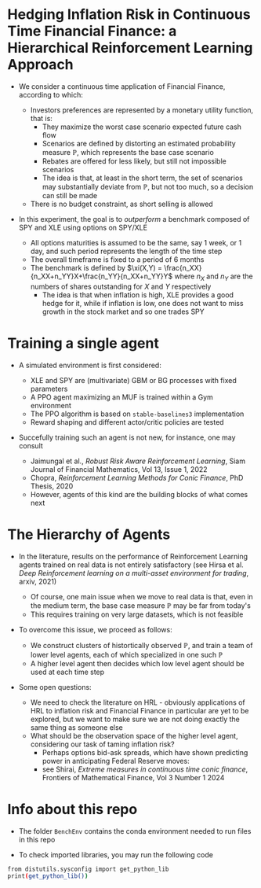
# Hedging Inflation Risk in Continuous Time Financial Finance: a Hierarchical Reinforcement Learning Approach

- We consider a continuous time application of Financial Finance, according to which:
  - Investors preferences are represented by a monetary utility function, that is:
    - They maximize the worst case scenario expected future cash flow
    - Scenarios are defined by distorting an estimated probability measure $\mathbb{P}$, which represents the base case scenario
    - Rebates are offered for less likely, but still not impossible scenarios
    - The idea is that, at least in the short term, the set of scenarios may substantially deviate from $\mathbb{P}$, but not too much, so a decision can still be made
  - There is no budget constraint, as short selling is allowed

- In this experiment, the goal is to *outperform* a benchmark composed of SPY and XLE using options on SPY/XLE
  - All options maturities is assumed to be the same, say 1 week, or 1 day, and such period represents the length of the time step
  - The overall timeframe is fixed to a period of 6 months
  - The benchmark is defined by $\xi(X,Y) = \frac{n_XX}{n_XX+n_YY}X+\frac{n_YY}{n_XX+n_YY}Y$ where $n_X$ and $n_Y$ are the numbers of shares outstanding for $X$ and $Y$ respectively
    - The idea is that when inflation is high, XLE provides a good hedge for it, while if inflation is low, one does not want to miss growth in the stock market and so one trades SPY

# Training a single agent

- A simulated environment is first considered:
  - XLE and SPY are (multivariate) GBM or BG processes with fixed parameters
  - A PPO agent maximizing an MUF is trained within a Gym environment
  - The PPO algorithm is based on `stable-baselines3` implementation
  - Reward shaping and different actor/critic policies are tested
  
- Succefully training such an agent is not new, for instance, one may consult
  - Jaimungal et al., *Robust Risk Aware Reinforcement Learning*, Siam Journal of Financial Mathematics, Vol 13, Issue 1, 2022
  - Chopra, *Reinforcement Learning Methods for Conic Finance*, PhD Thesis, 2020
  - However, agents of this kind are the building blocks of what comes next

# The Hierarchy of Agents

- In the literature, results on the performance of Reinforcement Learning agents trained on real data is not entirely satisfactory (see Hirsa et al. *Deep Reinforcement learning on a multi-asset environment for trading*, arxiv, 2021)
  - Of course, one main issue when we move to real data is that, even in the medium term, the base case measure $\mathbb{P}$ may be far from today's
  - This requires training on very large datasets, which is not feasible
  
- To overcome this issue, we proceed as follows:
  - We construct clusters of histortically observed $\mathbb{P}$, and train a team of lower level agents, each of which specialized in one such $\mathbb{P}$
  - A higher level agent then decides which low level agent should be used at each time step

- Some open questions:
  - We need to check the literature on HRL - obviously applications of HRL to inflation risk and Financial Finance in particular are yet to be explored, but we want to make sure we are not doing exactly the same thing as someone else
  - What should be the observation space of the higher level agent, considering our task of taming inflation risk?
    - Perhaps options bid-ask spreads, which have shown predicting power in anticipating Federal Reserve moves:
    - see Shirai, *Extreme measures in continuous time conic finance*, Frontiers of Mathematical Finance, Vol 3 Number 1 2024

# Info about this repo

- The folder ``BenchEnv`` contains the conda environment needed to run files in this repo

- To check imported libraries, you may run the following code

```bash
from distutils.sysconfig import get_python_lib
print(get_python_lib())
```
